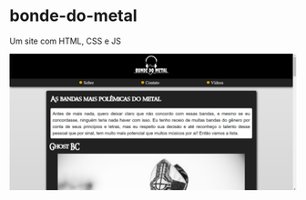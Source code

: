 # bonde-do-metal
Um site com HTML, CSS e JS

![This is an image](https://github.com/luissouzadeveloper/bonde-do-metal/blob/main/img.PNG)
